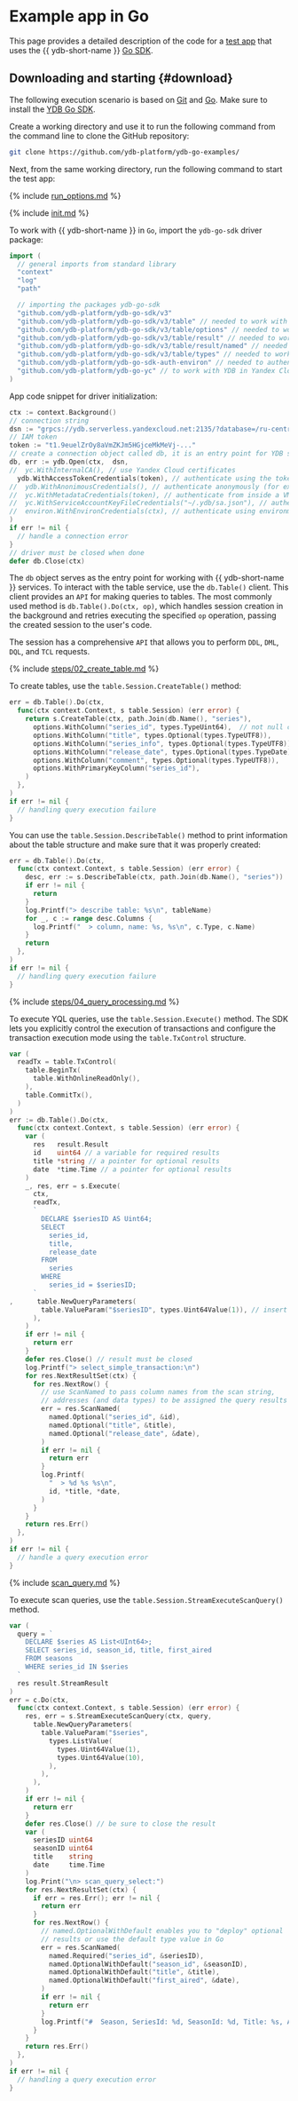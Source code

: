 # Example app in Go

<!-- markdownlint-disable blanks-around-fences -->

This page provides a detailed description of the code for a [test app](https://github.com/ydb-platform/ydb-go-examples/tree/master/basic) that uses the {{ ydb-short-name }} [Go SDK](https://github.com/ydb-platform/ydb-go-sdk/v3).

## Downloading and starting {#download}

The following execution scenario is based on [Git](https://git-scm.com/downloads) and [Go](https://go.dev/doc/install). Make sure to install the [YDB Go SDK](../../../reference/ydb-sdk/install.md).

Create a working directory and use it to run the following command from the command line to clone the GitHub repository:

```bash
git clone https://github.com/ydb-platform/ydb-go-examples/
```

Next, from the same working directory, run the following command to start the test app:

{% include [run_options.md](_includes/run_options.md) %}

{% include [init.md](../_includes/steps/01_init.md) %}

To work with {{ ydb-short-name }} in `Go`, import the `ydb-go-sdk` driver package:

```go
import (
  // general imports from standard library
  "context"
  "log"
  "path"

  // importing the packages ydb-go-sdk
  "github.com/ydb-platform/ydb-go-sdk/v3"
  "github.com/ydb-platform/ydb-go-sdk/v3/table" // needed to work with table service
  "github.com/ydb-platform/ydb-go-sdk/v3/table/options" // needed to work with table service
  "github.com/ydb-platform/ydb-go-sdk/v3/table/result" // needed to work with table service
  "github.com/ydb-platform/ydb-go-sdk/v3/table/result/named" // needed to work with table service
  "github.com/ydb-platform/ydb-go-sdk/v3/table/types" // needed to work with YDB types and values
  "github.com/ydb-platform/ydb-go-sdk-auth-environ" // needed to authenticate using environment variables
  "github.com/ydb-platform/ydb-go-yc" // to work with YDB in Yandex Cloud
)
```

App code snippet for driver initialization:

```go
ctx := context.Background()
// connection string
dsn := "grpcs://ydb.serverless.yandexcloud.net:2135/?database=/ru-central1/b1g8skpblkos03malf3s/etn01f8gv9an9sedo9fu"
// IAM token
token := "t1.9euelZrOy8aVmZKJm5HGjceMkMeVj-..."
// create a connection object called db, it is an entry point for YDB services
db, err := ydb.Open(ctx,  dsn,
//  yc.WithInternalCA(), // use Yandex Cloud certificates
  ydb.WithAccessTokenCredentials(token), // authenticate using the token
//  ydb.WithAnonimousCredentials(), // authenticate anonymously (for example, using docker ydb)
//  yc.WithMetadataCredentials(token), // authenticate from inside a VM in Yandex Cloud or Yandex Function
//  yc.WithServiceAccountKeyFileCredentials("~/.ydb/sa.json"), // authenticate in Yandex Cloud using a service account file
//  environ.WithEnvironCredentials(ctx), // authenticate using environment variables
)
if err != nil {
  // handle a connection error
}
// driver must be closed when done
defer db.Close(ctx)
```

The `db` object serves as the entry point for working with {{ ydb-short-name }} services. To interact with the table service, use the `db.Table()` client. This client provides an `API` for making queries to tables. The most commonly used method is `db.Table().Do(ctx, op)`, which handles session creation in the background and retries executing the specified `op` operation, passing the created session to the user's code.

The session has a comprehensive `API` that allows you to perform `DDL`, `DML`, `DQL`, and `TCL` requests.

{% include [steps/02_create_table.md](../_includes/steps/02_create_table.md) %}

To create tables, use the `table.Session.CreateTable()` method:

```go
err = db.Table().Do(ctx,
  func(ctx context.Context, s table.Session) (err error) {
    return s.CreateTable(ctx, path.Join(db.Name(), "series"),
      options.WithColumn("series_id", types.TypeUint64),  // not null column
      options.WithColumn("title", types.Optional(types.TypeUTF8)),
      options.WithColumn("series_info", types.Optional(types.TypeUTF8)),
      options.WithColumn("release_date", types.Optional(types.TypeDate)),
      options.WithColumn("comment", types.Optional(types.TypeUTF8)),
      options.WithPrimaryKeyColumn("series_id"),
    )
  },
)
if err != nil {
  // handling query execution failure
}
```

You can use the `table.Session.DescribeTable()` method to print information about the table structure and make sure that it was properly created:

```go
err = db.Table().Do(ctx,
  func(ctx context.Context, s table.Session) (err error) {
    desc, err := s.DescribeTable(ctx, path.Join(db.Name(), "series"))
    if err != nil {
      return
    }
    log.Printf("> describe table: %s\n", tableName)
    for _, c := range desc.Columns {
      log.Printf("  > column, name: %s, %s\n", c.Type, c.Name)
    }
    return
  },
)
if err != nil {
  // handling query execution failure
}
```

{% include [steps/04_query_processing.md](../_includes/steps/04_query_processing.md) %}

To execute YQL queries, use the `table.Session.Execute()` method.
The SDK lets you explicitly control the execution of transactions and configure the transaction execution mode using the `table.TxControl` structure.

```go
var (
  readTx = table.TxControl(
    table.BeginTx(
      table.WithOnlineReadOnly(),
    ),
    table.CommitTx(),
  )
)
err := db.Table().Do(ctx,
  func(ctx context.Context, s table.Session) (err error) {
    var (
      res   result.Result
      id    uint64 // a variable for required results
      title *string // a pointer for optional results
      date  *time.Time // a pointer for optional results
    )
    _, res, err = s.Execute(
      ctx,
      readTx,
      `
        DECLARE $seriesID AS Uint64;
        SELECT
          series_id,
          title,
          release_date
        FROM
          series
        WHERE
          series_id = $seriesID;
      `
,      table.NewQueryParameters(
        table.ValueParam("$seriesID", types.Uint64Value(1)), // insert into the query criteria
      ),
    )
    if err != nil {
      return err
    }
    defer res.Close() // result must be closed
    log.Printf("> select_simple_transaction:\n")
    for res.NextResultSet(ctx) {
      for res.NextRow() {
        // use ScanNamed to pass column names from the scan string,
        // addresses (and data types) to be assigned the query results
        err = res.ScanNamed(
          named.Optional("series_id", &id),
          named.Optional("title", &title),
          named.Optional("release_date", &date),
        )
        if err != nil {
          return err
        }
        log.Printf(
          "  > %d %s %s\n",
          id, *title, *date,
        )
      }
    }
    return res.Err()
  },
)
if err != nil {
  // handle a query execution error
}
```

{% include [scan_query.md](../_includes/steps/08_scan_query.md) %}

To execute scan queries, use the `table.Session.StreamExecuteScanQuery()` method.

```go
var (
  query = `
    DECLARE $series AS List<UInt64>;
    SELECT series_id, season_id, title, first_aired
    FROM seasons
    WHERE series_id IN $series
  `
  res result.StreamResult
)
err = c.Do(ctx,
  func(ctx context.Context, s table.Session) (err error) {
    res, err = s.StreamExecuteScanQuery(ctx, query,
      table.NewQueryParameters(
        table.ValueParam("$series",
          types.ListValue(
            types.Uint64Value(1),
            types.Uint64Value(10),
          ),
        ),
      ),
    )
    if err != nil {
      return err
    }
    defer res.Close() // be sure to close the result
    var (
      seriesID uint64
      seasonID uint64
      title    string
      date     time.Time
    )
    log.Print("\n> scan_query_select:")
    for res.NextResultSet(ctx) {
      if err = res.Err(); err != nil {
        return err
      }
      for res.NextRow() {
        // named.OptionalWithDefault enables you to "deploy" optional
        // results or use the default type value in Go
        err = res.ScanNamed(
          named.Required("series_id", &seriesID),
          named.OptionalWithDefault("season_id", &seasonID),
          named.OptionalWithDefault("title", &title),
          named.OptionalWithDefault("first_aired", &date),
        )
        if err != nil {
          return err
        }
        log.Printf("#  Season, SeriesId: %d, SeasonId: %d, Title: %s, Air date: %s", seriesID, seasonID, title, date)
      }
    }
    return res.Err()
  },
)
if err != nil {
  // handling a query execution error
}
```
